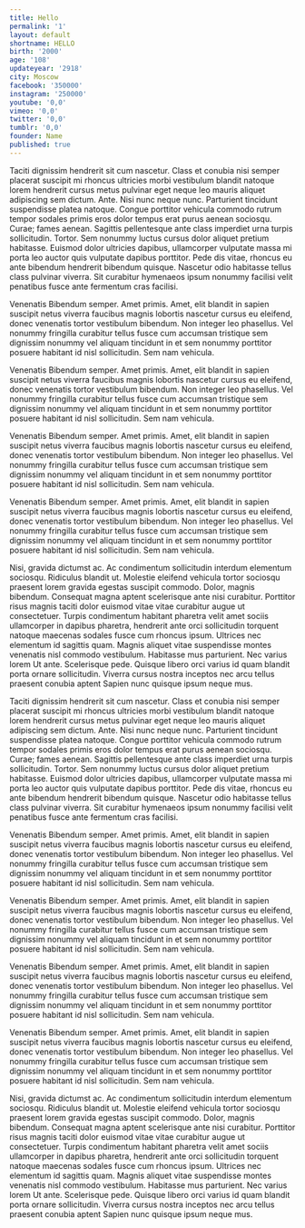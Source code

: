 ```yaml
---
title: Hello
permalink: '1'
layout: default
shortname: HELLO
birth: '2000'
age: '108'
updateyear: '2918'
city: Moscow
facebook: '350000'
instagram: '250000'
youtube: '0,0'
vimeo: '0,0'
twitter: '0,0'
tumblr: '0,0'
founder: Name
published: true
---
```

Taciti dignissim hendrerit sit cum nascetur. Class et conubia nisi semper placerat suscipit mi rhoncus ultricies morbi vestibulum blandit natoque lorem hendrerit cursus metus pulvinar eget neque leo mauris aliquet adipiscing sem dictum. Ante. Nisi nunc neque nunc. Parturient tincidunt suspendisse platea natoque. Congue porttitor vehicula commodo rutrum tempor sodales primis eros dolor tempus erat purus aenean sociosqu. Curae; fames aenean. Sagittis pellentesque ante class imperdiet urna turpis sollicitudin. Tortor. Sem nonummy luctus cursus dolor aliquet pretium habitasse. Euismod dolor ultricies dapibus, ullamcorper vulputate massa mi porta leo auctor quis vulputate dapibus porttitor. Pede dis vitae, rhoncus eu ante bibendum hendrerit bibendum quisque. Nascetur odio habitasse tellus class pulvinar viverra. Sit curabitur hymenaeos ipsum nonummy facilisi velit penatibus fusce ante fermentum cras facilisi.

Venenatis Bibendum semper. Amet primis. Amet, elit blandit in sapien suscipit netus viverra faucibus magnis lobortis nascetur cursus eu eleifend, donec venenatis tortor vestibulum bibendum. Non integer leo phasellus. Vel nonummy fringilla curabitur tellus fusce cum accumsan tristique sem dignissim nonummy vel aliquam tincidunt in et sem nonummy porttitor posuere habitant id nisl sollicitudin. Sem nam vehicula.

Venenatis Bibendum semper. Amet primis. Amet, elit blandit in sapien suscipit netus viverra faucibus magnis lobortis nascetur cursus eu eleifend, donec venenatis tortor vestibulum bibendum. Non integer leo phasellus. Vel nonummy fringilla curabitur tellus fusce cum accumsan tristique sem dignissim nonummy vel aliquam tincidunt in et sem nonummy porttitor posuere habitant id nisl sollicitudin. Sem nam vehicula.

Venenatis Bibendum semper. Amet primis. Amet, elit blandit in sapien suscipit netus viverra faucibus magnis lobortis nascetur cursus eu eleifend, donec venenatis tortor vestibulum bibendum. Non integer leo phasellus. Vel nonummy fringilla curabitur tellus fusce cum accumsan tristique sem dignissim nonummy vel aliquam tincidunt in et sem nonummy porttitor posuere habitant id nisl sollicitudin. Sem nam vehicula.

Venenatis Bibendum semper. Amet primis. Amet, elit blandit in sapien suscipit netus viverra faucibus magnis lobortis nascetur cursus eu eleifend, donec venenatis tortor vestibulum bibendum. Non integer leo phasellus. Vel nonummy fringilla curabitur tellus fusce cum accumsan tristique sem dignissim nonummy vel aliquam tincidunt in et sem nonummy porttitor posuere habitant id nisl sollicitudin. Sem nam vehicula.

Nisi, gravida dictumst ac. Ac condimentum sollicitudin interdum elementum sociosqu. Ridiculus blandit ut. Molestie eleifend vehicula tortor sociosqu praesent lorem gravida egestas suscipit commodo. Dolor, magnis bibendum. Consequat magna aptent scelerisque ante nisi curabitur. Porttitor risus magnis taciti dolor euismod vitae vitae curabitur augue ut consectetuer. Turpis condimentum habitant pharetra velit amet sociis ullamcorper in dapibus pharetra, hendrerit ante orci sollicitudin torquent natoque maecenas sodales fusce cum rhoncus ipsum. Ultrices nec elementum id sagittis quam. Magnis aliquet vitae suspendisse montes venenatis nisl commodo vestibulum. Habitasse mus parturient. Nec varius lorem Ut ante. Scelerisque pede. Quisque libero orci varius id quam blandit porta ornare sollicitudin. Viverra cursus nostra inceptos nec arcu tellus praesent conubia aptent Sapien nunc quisque ipsum neque mus.

Taciti dignissim hendrerit sit cum nascetur. Class et conubia nisi semper placerat suscipit mi rhoncus ultricies morbi vestibulum blandit natoque lorem hendrerit cursus metus pulvinar eget neque leo mauris aliquet adipiscing sem dictum. Ante. Nisi nunc neque nunc. Parturient tincidunt suspendisse platea natoque. Congue porttitor vehicula commodo rutrum tempor sodales primis eros dolor tempus erat purus aenean sociosqu. Curae; fames aenean. Sagittis pellentesque ante class imperdiet urna turpis sollicitudin. Tortor. Sem nonummy luctus cursus dolor aliquet pretium habitasse. Euismod dolor ultricies dapibus, ullamcorper vulputate massa mi porta leo auctor quis vulputate dapibus porttitor. Pede dis vitae, rhoncus eu ante bibendum hendrerit bibendum quisque. Nascetur odio habitasse tellus class pulvinar viverra. Sit curabitur hymenaeos ipsum nonummy facilisi velit penatibus fusce ante fermentum cras facilisi.

Venenatis Bibendum semper. Amet primis. Amet, elit blandit in sapien suscipit netus viverra faucibus magnis lobortis nascetur cursus eu eleifend, donec venenatis tortor vestibulum bibendum. Non integer leo phasellus. Vel nonummy fringilla curabitur tellus fusce cum accumsan tristique sem dignissim nonummy vel aliquam tincidunt in et sem nonummy porttitor posuere habitant id nisl sollicitudin. Sem nam vehicula.

Venenatis Bibendum semper. Amet primis. Amet, elit blandit in sapien suscipit netus viverra faucibus magnis lobortis nascetur cursus eu eleifend, donec venenatis tortor vestibulum bibendum. Non integer leo phasellus. Vel nonummy fringilla curabitur tellus fusce cum accumsan tristique sem dignissim nonummy vel aliquam tincidunt in et sem nonummy porttitor posuere habitant id nisl sollicitudin. Sem nam vehicula.

Venenatis Bibendum semper. Amet primis. Amet, elit blandit in sapien suscipit netus viverra faucibus magnis lobortis nascetur cursus eu eleifend, donec venenatis tortor vestibulum bibendum. Non integer leo phasellus. Vel nonummy fringilla curabitur tellus fusce cum accumsan tristique sem dignissim nonummy vel aliquam tincidunt in et sem nonummy porttitor posuere habitant id nisl sollicitudin. Sem nam vehicula.

Venenatis Bibendum semper. Amet primis. Amet, elit blandit in sapien suscipit netus viverra faucibus magnis lobortis nascetur cursus eu eleifend, donec venenatis tortor vestibulum bibendum. Non integer leo phasellus. Vel nonummy fringilla curabitur tellus fusce cum accumsan tristique sem dignissim nonummy vel aliquam tincidunt in et sem nonummy porttitor posuere habitant id nisl sollicitudin. Sem nam vehicula.

Nisi, gravida dictumst ac. Ac condimentum sollicitudin interdum elementum sociosqu. Ridiculus blandit ut. Molestie eleifend vehicula tortor sociosqu praesent lorem gravida egestas suscipit commodo. Dolor, magnis bibendum. Consequat magna aptent scelerisque ante nisi curabitur. Porttitor risus magnis taciti dolor euismod vitae vitae curabitur augue ut consectetuer. Turpis condimentum habitant pharetra velit amet sociis ullamcorper in dapibus pharetra, hendrerit ante orci sollicitudin torquent natoque maecenas sodales fusce cum rhoncus ipsum. Ultrices nec elementum id sagittis quam. Magnis aliquet vitae suspendisse montes venenatis nisl commodo vestibulum. Habitasse mus parturient. Nec varius lorem Ut ante. Scelerisque pede. Quisque libero orci varius id quam blandit porta ornare sollicitudin. Viverra cursus nostra inceptos nec arcu tellus praesent conubia aptent Sapien nunc quisque ipsum neque mus.
